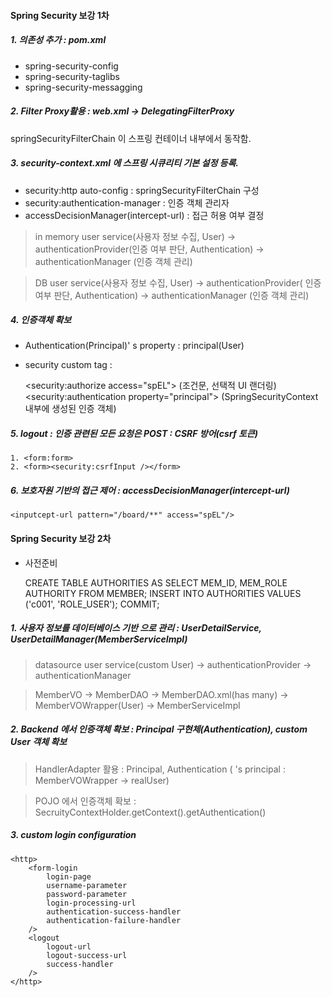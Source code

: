 
#### Spring Security 보강 1차

##### 1. 의존성 추가 : pom.xml

*   spring-security-config
*   spring-security-taglibs
*	spring-security-messagging

##### 2. Filter Proxy활용 : web.xml -> DelegatingFilterProxy
springSecurityFilterChain 이 스프링 컨테이너 내부에서 동작함.

##### 3. security-context.xml 에 스프링 시큐리티 기본 설정 등록.

*	security:http auto-config : springSecurityFilterChain 구성
*	security:authentication-manager : 인증 객체 관리자
*	accessDecisionManager(intercept-url) : 접근 허용 여부 결정

>	in memory user service(사용자 정보 수집, User) -> authenticationProvider(인증 여부 판단, Authentication) -> authenticationManager (인증 객체 관리)

>	DB user service(사용자 정보 수집, User) -> authenticationProvider( 인증 여부 판단, Authentication) -> authenticationManager (인증 객체 관리)

##### 4. 인증객체 확보

*	Authentication(Principal)' s property : principal(User)
*	security custom tag :

	<security:authorize access="spEL"> (조건문, 선택적 UI 랜더링)
	<security:authentication property="principal"> (SpringSecurityContext 내부에 생성된 인증 객체)

##### 5. logout : 인증 관련된 모든 요청은 POST : CSRF 방어(csrf 토큰)

	1. <form:form>
	2. <form><security:csrfInput /></form>

##### 6. 보호자원 기반의 접근 제어 :  accessDecisionManager(intercept-url)

	<inputcept-url pattern="/board/**" access="spEL"/>
	

#### Spring Security 보강 2차


*   사전준비


	CREATE TABLE AUTHORITIES
	AS
	SELECT MEM_ID, MEM_ROLE AUTHORITY
	FROM MEMBER;
	INSERT INTO AUTHORITIES
	VALUES	
	('c001', 'ROLE_USER');
	COMMIT;


##### 1. 사용자 정보를 데이터베이스 기반 으로 관리 :  UserDetailService, UserDetailManager(MemberServiceImpl)

>	datasource user service(custom User) -> authenticationProvider -> authenticationManager

>	MemberVO -> MemberDAO -> MemberDAO.xml(has many) -> MemberVOWrapper(User) -> MemberServiceImpl

##### 2. Backend 에서 인증객체 확보 : Principal 구현체(Authentication), custom User 객체 확보

>	HandlerAdapter 활용 : Principal, Authentication ( 's principal : MemberVOWrapper -> realUser)

>	POJO  에서 인증객체 확보 : SecruityContextHolder.getContext().getAuthentication()

##### 3. custom login configuration

	<http>
		<form-login 
			login-page 
			username-parameter 
			password-parameter 
			login-processing-url 
			authentication-success-handler
			authentication-failure-handler	
		/>
		<logout 
			logout-url
			logout-success-url
			success-handler
		/>
	</http>

